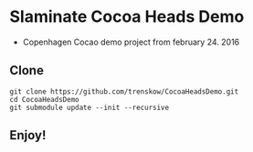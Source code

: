 # Slaminate Cocoa Heads Demo
- Copenhagen Cocao demo project from february 24. 2016

## Clone

    git clone https://github.com/trenskow/CocoaHeadsDemo.git
    cd CocoaHeadsDemo
    git submodule update --init --recursive

## Enjoy!

